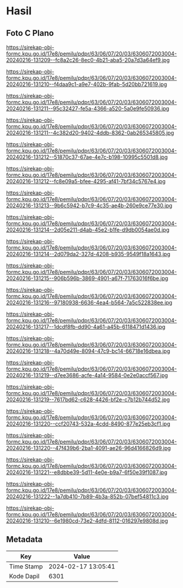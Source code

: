 # Hasil

## Foto C Plano

https://sirekap-obj-formc.kpu.go.id/17e8/pemilu/pdpr/63/06/07/20/03/6306072003004-20240216-131209--fc8a2c26-8ec0-4b21-aba5-20a7d3a64ef9.jpg

https://sirekap-obj-formc.kpu.go.id/17e8/pemilu/pdpr/63/06/07/20/03/6306072003004-20240216-131210--f4daa9c1-a9e7-402b-9fab-5d20bb721619.jpg

https://sirekap-obj-formc.kpu.go.id/17e8/pemilu/pdpr/63/06/07/20/03/6306072003004-20240216-131211--95c32427-fe5a-4366-a520-5a0e9fe50936.jpg

https://sirekap-obj-formc.kpu.go.id/17e8/pemilu/pdpr/63/06/07/20/03/6306072003004-20240216-131211--4c382d20-9402-4ddb-8362-0ab265345805.jpg

https://sirekap-obj-formc.kpu.go.id/17e8/pemilu/pdpr/63/06/07/20/03/6306072003004-20240216-131212--51870c37-67ae-4e7c-b198-10995c5501d8.jpg

https://sirekap-obj-formc.kpu.go.id/17e8/pemilu/pdpr/63/06/07/20/03/6306072003004-20240216-131212--fc8e09a5-bfee-4295-af41-7bf34c5767e4.jpg

https://sirekap-obj-formc.kpu.go.id/17e8/pemilu/pdpr/63/06/07/20/03/6306072003004-20240216-131213--9b6c5942-b7c9-4c35-ae4b-260e9ce77e30.jpg

https://sirekap-obj-formc.kpu.go.id/17e8/pemilu/pdpr/63/06/07/20/03/6306072003004-20240216-131214--2d05e211-d4ab-45e2-b1fe-d9db0054ae0d.jpg

https://sirekap-obj-formc.kpu.go.id/17e8/pemilu/pdpr/63/06/07/20/03/6306072003004-20240216-131214--2d079da2-327d-4208-b935-9549f18a1643.jpg

https://sirekap-obj-formc.kpu.go.id/17e8/pemilu/pdpr/63/06/07/20/03/6306072003004-20240216-131215--906b596b-3869-4901-a67f-71763016f6be.jpg

https://sirekap-obj-formc.kpu.go.id/17e8/pemilu/pdpr/63/06/07/20/03/6306072003004-20240216-131216--97180938-6636-4ea4-b564-7a5c522838ee.jpg

https://sirekap-obj-formc.kpu.go.id/17e8/pemilu/pdpr/63/06/07/20/03/6306072003004-20240216-131217--1dcdf8fb-dd90-4a61-a45b-6118471d1436.jpg

https://sirekap-obj-formc.kpu.go.id/17e8/pemilu/pdpr/63/06/07/20/03/6306072003004-20240216-131218--4a70d49e-8094-47c9-bc14-66718e16dbea.jpg

https://sirekap-obj-formc.kpu.go.id/17e8/pemilu/pdpr/63/06/07/20/03/6306072003004-20240216-131219--d7ee3686-acfe-4a14-9584-0e2e0accf567.jpg

https://sirekap-obj-formc.kpu.go.id/17e8/pemilu/pdpr/63/06/07/20/03/6306072003004-20240216-131219--7617bd62-c628-4426-bf2e-c7b12b744d52.jpg

https://sirekap-obj-formc.kpu.go.id/17e8/pemilu/pdpr/63/06/07/20/03/6306072003004-20240216-131220--ccf20743-532a-4cdd-8490-877e25eb3cf1.jpg

https://sirekap-obj-formc.kpu.go.id/17e8/pemilu/pdpr/63/06/07/20/03/6306072003004-20240216-131220--47f439b6-2ba1-4091-ae26-96d4166826d9.jpg

https://sirekap-obj-formc.kpu.go.id/17e8/pemilu/pdpr/63/06/07/20/03/6306072003004-20240216-131221--e8dbbe39-5d11-4e0e-b9a7-6f50e39f1087.jpg

https://sirekap-obj-formc.kpu.go.id/17e8/pemilu/pdpr/63/06/07/20/03/6306072003004-20240216-131222--1a7db410-7b89-4b3a-852b-07bef54811c3.jpg

https://sirekap-obj-formc.kpu.go.id/17e8/pemilu/pdpr/63/06/07/20/03/6306072003004-20240216-131210--6e1980cd-73e2-4dfd-8112-016297e9808d.jpg


## Metadata

| Key        | Value               |
| ---------- | ------------------- |
| Time Stamp | 2024-02-17 13:05:41 |
| Kode Dapil | 6301                |




